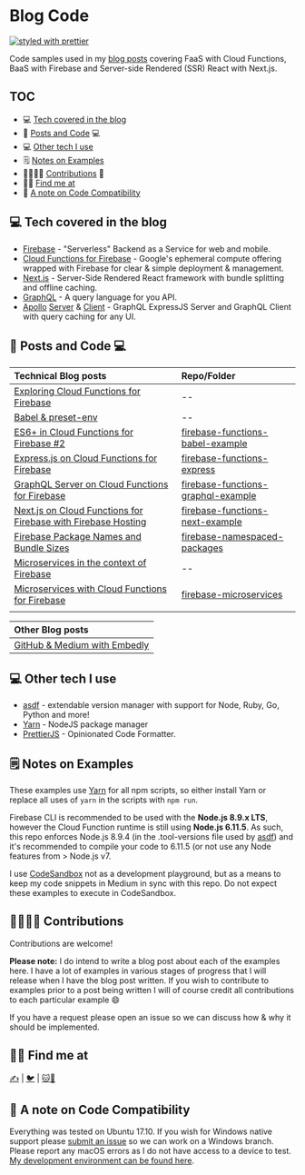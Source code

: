 # Blog Code

[![styled with prettier](https://img.shields.io/badge/styled_with-prettier-ff69b4.svg)](https://github.com/prettier/prettier)

Code samples used in my [blog posts](https://medium.com/@jthegedus/table-of-contents-ec337953b39b) covering FaaS with Cloud Functions, BaaS with Firebase and Server-side Rendered (SSR) React with Next.js.

## TOC

* :computer: [Tech covered in the blog](#tech-covered-in-the-blog)
* :notebook: [Posts and Code](#posts-and-code) :computer:
* :computer: [Other tech I use](#other-tech-i-use)
* :spiral_notepad: [Notes on Examples](#notes-on-examples)
* :family_man_woman_girl_boy: [Contributions](#contributions) :tada:
* :man_technologist: [Find me at](#find-me-at)
* :wrench: [A note on Code Compatibility](#a-note-on-code-compatibility)

## :computer: Tech covered in the blog

* [Firebase](https://firebase.google.com/) - "Serverless" Backend as a Service for web and mobile.
* [Cloud Functions for Firebase](https://firebase.google.com/docs/functions/) - Google's ephemeral compute offering wrapped with Firebase for clear & simple deployment & management.
* [Next.js](https://github.com/zeit/next.js/) - Server-Side Rendered React framework with bundle splitting and offline caching.
* [GraphQL](http://graphql.org/) - A query language for you API.
* [Apollo](https://github.com/apollographql) [Server](https://github.com/apollographql/apollo-server) & [Client](https://github.com/apollographql/apollo-client) - GraphQL ExpressJS Server and GraphQL Client with query caching for any UI.

## :notebook: Posts and Code :computer:

| Technical Blog posts                                                                                                                                                      | Repo/Folder                                                                                           |
| :------------------------------------------------------------------------------------------------------------------------------------------------------------------------ | :---------------------------------------------------------------------------------------------------- |
| [Exploring Cloud Functions for Firebase](https://medium.com/@jthegedus/exploring-cloud-functions-for-firebase-cdf62297349e)                                               | --                                                                                                    |
| [Babel & preset-env](https://medium.com/@jthegedus/babel-preset-env-cbc0bbf06b8f)                                                                                         | --                                                                                                    |
| [ES6+ in Cloud Functions for Firebase #2](https://medium.com/@jthegedus/es6-in-cloud-functions-for-firebase-2-415d15205468)                                               | [firebase-functions-babel-example](/firebase-functions-es6-babel)                                     |
| [Express.js on Cloud Functions for Firebase](https://medium.com/@jthegedus/express-js-on-cloud-functions-for-firebase-86ed26f9144c)                                       | [firebase-functions-express](/firebase-functions-express)                                             |
| [GraphQL Server on Cloud Functions for Firebase](https://medium.com/@jthegedus/graphql-server-on-cloud-functions-for-firebase-ae97441399c0)                               | [firebase-functions-graphql-example](https://github.com/jthegedus/firebase-functions-graphql-example) |
| [Next.js on Cloud Functions for Firebase with Firebase Hosting](https://medium.com/@jthegedus/next-js-on-cloud-functions-for-firebase-with-firebase-hosting-7911465298f2) | [firebase-functions-next-example](https://github.com/jthegedus/firebase-functions-next-example)       |
| [Firebase Package Names and Bundle Sizes](https://medium.com/@jthegedus/firebase-package-names-and-bundle-sizes-ec10cede63f1)                                             | [firebase-namespaced-packages](/firebase-namespaced-packages)                                         |
| [Microservices in the context of Firebase](https://medium.com/@jthegedus/microservices-in-the-context-of-firebase-dcfcfbddd11e)                                           | --                                                                                                    |
| [Microservices with Cloud Functions for Firebase](https://medium.com/@jthegedus/microservices-with-cloud-functions-for-firebase-ac43d5727c2a)                             | [firebase-microservices](/firebase-microservices)                                                     |
| []()                                                                                                                                                                      | [](/)                                                                                                 |

| Other Blog posts                                                                                      |
| :---------------------------------------------------------------------------------------------------- |
| [GitHub & Medium with Embedly](https://medium.com/@jthegedus/github-medium-with-embedly-30d9115af585) |

## :computer: Other tech I use

* [asdf](https://github.com/asdf-vm/asdf) - extendable version manager with support for Node, Ruby, Go, Python and more!
* [Yarn](https://github.com/yarnpkg/yarn) - NodeJS package manager
* [PrettierJS](https://prettier.io/) - Opinionated Code Formatter.

## :spiral_notepad: Notes on Examples

These examples use [Yarn](https://yarnpkg.com/) for all npm scripts, so either install Yarn or replace all uses of `yarn` in the scripts with `npm run`.

Firebase CLI is recommended to be used with the **Node.js 8.9.x LTS**, however the Cloud Function runtime is still using **Node.js 6.11.5**. As such, this repo enforces Node.js 8.9.4 (in the .tool-versions file used by [asdf](https://github.com/asdf-vm/asdf)) and it's recommended to compile your code to 6.11.5 (or not use any Node features from > Node.js v7.

I use [CodeSandbox](https://codesandbox.io) not as a development playground, but as a means to keep my code snippets in Medium in sync with this repo. Do not expect these examples to execute in CodeSandbox.

## :family_man_woman_girl_boy: Contributions

Contributions are welcome!

**Please note:** I do intend to write a blog post about each of the examples here. I have a lot of examples in various stages of progress that I will release when I have the blog post written. If you wish to contribute to examples prior to a post being written I will of course credit all contributions to each particular example :smile:

If you have a request please open an issue so we can discuss how & why it should be implemented.

## :man_technologist: Find me at

[:writing_hand:](https://medium.com/@jthegedus) | [:bird:](https://twitter.com/) | [:cat::octopus:](https://github.com/jthegedus)

## :wrench: A note on Code Compatibility

Everything was tested on Ubuntu 17.10. If you wish for Windows native support please [submit an issue](https://github.com/jthegedus/blog-examples/issues/new) so we can work on a Windows branch. Please report any macOS errors as I do not have access to a device to test. [My development environment can be found here](https://github.com/jthegedus/dotfiles).
